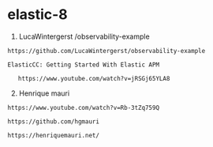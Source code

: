 # elastic-8


1.  LucaWintergerst /observability-example

```https://github.com/LucaWintergerst/observability-example```

```
ElasticCC: Getting Started With Elastic APM
   
   https://www.youtube.com/watch?v=jRSGj65YLA8
```



2. Henrique mauri

```https://www.youtube.com/watch?v=Rb-3tZq759Q```

```https://github.com/hgmauri```

```https://henriquemauri.net/```
